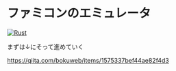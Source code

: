 # ファミコンのエミュレータ

[![Rust](https://github.com/mihyaeru21/nes/workflows/Rust/badge.svg)](https://github.com/mihyaeru21/nes/actions?query=workflow%3ARust)

まずは↓にそって進めていく

https://qiita.com/bokuweb/items/1575337bef44ae82f4d3
